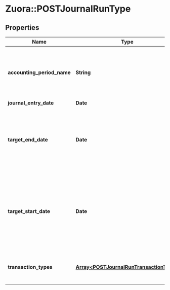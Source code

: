 # Zuora::POSTJournalRunType

## Properties
Name | Type | Description | Notes
------------ | ------------- | ------------- | -------------
**accounting_period_name** | **String** | Name of the accounting period.  This field determines the target start and end dates of the journal run.  Required if you do not include &#x60;targetStartDate&#x60; and &#x60;targetEndDate&#x60;.  | [optional] 
**journal_entry_date** | **Date** | Date of the journal entry.  | 
**target_end_date** | **Date** | The target end date of the journal run.  If you include &#x60;accountingPeriodName&#x60;, the &#x60;targetEndDate&#x60; must be empty or the same as the end date of the accounting period specified in &#x60;accountingPeriodName&#x60;.  | [optional] 
**target_start_date** | **Date** | The target start date of the journal run.  Required if you include targetEndDate.  If you include &#x60;accountingPeriodName&#x60;, the &#x60;targetStartDate&#x60; must be empty or the same as the start date of the accounting period specified in &#x60;accountingPeriodName&#x60;.  | [optional] 
**transaction_types** | [**Array&lt;POSTJournalRunTransactionType&gt;**](POSTJournalRunTransactionType.md) | Transaction types included in the journal run.  You can include one or more transaction types.  | 


